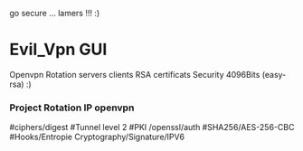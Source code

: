 go secure  ... lamers !!!  :)
# Evil_Vpn GUI
Openvpn Rotation servers clients  RSA certificats Security 4096Bits (easy-rsa) :) 
### Project Rotation IP openvpn 
#ciphers/digest
#Tunnel level 2 
#PKI /openssl/auth 
#SHA256/AES-256-CBC
#Hooks/Entropie Cryptography/Signature/IPV6
